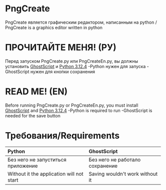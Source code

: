 # PngCreate
PngCreate является графическим редактором, написанным на python / PngCreate is a graphics editor written in python


# ПРОЧИТАЙТЕ МЕНЯ! (РУ)
Перед запуском PngCreate.py или PngCreateEn.py, вы должны установить [GhostScript](https://www.ghostscript.com/releases/gsdnld.html) и [Python 3.12.4](https://www.python.org/downloads/) 
-Python нужен для запуска
-GhostScript нужен для кнопки сохранения

# READ ME! (EN)
Before running PngCreate.py or PngCreateEn.py, you must install [GhostScript](https://www.ghostscript.com/releases/gsdnld.html) and [Python 3.12.4](https://www.python.org/downloads/) 
-Python is required to run
-GhostScript is needed for the save button

# Требования/Requirements
| Python | GhostScript    |
|:------------- |:---------------|
| Без него не запуститься приложение  | Без него не работало сохранение   |
| Without it the application will not start  | Saving wouldn't work without it   |
